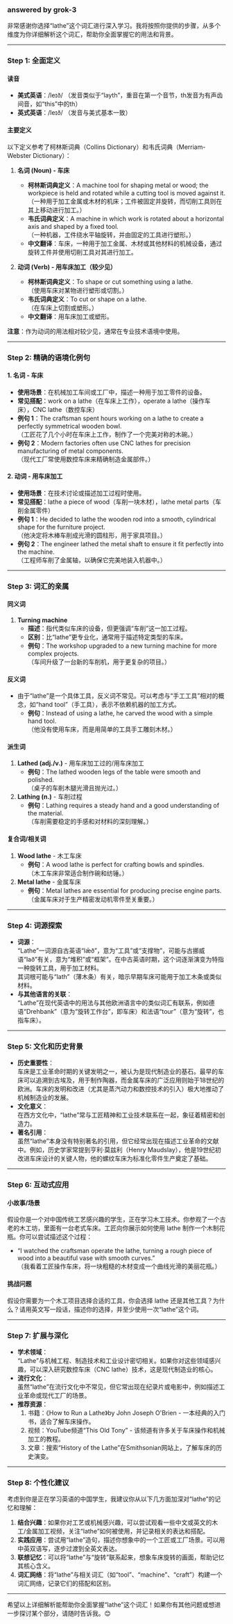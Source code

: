 ### answered by grok-3
非常感谢你选择“lathe”这个词汇进行深入学习。我将按照你提供的步骤，从多个维度为你详细解析这个词汇，帮助你全面掌握它的用法和背景。

---

### Step 1: 全面定义

#### 读音
- **美式英语**：/leɪð/ （发音类似于“layth”，重音在第一个音节，th发音为有声齿间音，如“this”中的th）
- **英式英语**：/leɪð/ （发音与美式基本一致）

#### 主要定义
以下定义参考了柯林斯词典（Collins Dictionary）和韦氏词典（Merriam-Webster Dictionary）：

1. **名词 (Noun) - 车床**
   - **柯林斯词典定义**：A machine tool for shaping metal or wood; the workpiece is held and rotated while a cutting tool is moved against it.  
     （一种用于加工金属或木材的机床；工件被固定并旋转，而切削工具则在其上移动进行加工。）
   - **韦氏词典定义**：A machine in which work is rotated about a horizontal axis and shaped by a fixed tool.  
     （一种机器，工件绕水平轴旋转，并由固定的工具进行塑形。）
   - **中文翻译**：车床，一种用于加工金属、木材或其他材料的机械设备，通过旋转工件并使用切削工具对其进行加工。

2. **动词 (Verb) - 用车床加工（较少见）**
   - **柯林斯词典定义**：To shape or cut something using a lathe.  
     （使用车床对某物进行塑形或切割。）
   - **韦氏词典定义**：To cut or shape on a lathe.  
     （在车床上切割或塑形。）
   - **中文翻译**：用车床加工或塑形。

**注意**：作为动词的用法相对较少见，通常在专业技术语境中使用。

---

### Step 2: 精确的语境化例句

#### 1. 名词 - 车床
- **使用场景**：在机械加工车间或工厂中，描述一种用于加工零件的设备。
- **常见搭配**：work on a lathe（在车床上工作），operate a lathe（操作车床），CNC lathe（数控车床）
- **例句 1**：The craftsman spent hours working on a lathe to create a perfectly symmetrical wooden bowl.  
  （工匠花了几个小时在车床上工作，制作了一个完美对称的木碗。）
- **例句 2**：Modern factories often use CNC lathes for precision manufacturing of metal components.  
  （现代工厂常使用数控车床来精确制造金属部件。）

#### 2. 动词 - 用车床加工
- **使用场景**：在技术讨论或描述加工过程时使用。
- **常见搭配**：lathe a piece of wood（车削一块木材），lathe metal parts（车削金属零件）
- **例句 1**：He decided to lathe the wooden rod into a smooth, cylindrical shape for the furniture project.  
  （他决定将木棒车削成光滑的圆柱形，用于家具项目。）
- **例句 2**：The engineer lathed the metal shaft to ensure it fit perfectly into the machine.  
  （工程师车削了金属轴，以确保它完美地装入机器中。）

---

### Step 3: 词汇的亲属

#### 同义词
1. **Turning machine**  
   - **描述**：指代类似车床的设备，但更强调“车削”这一加工过程。  
   - **区别**：比“lathe”更专业化，通常用于描述特定类型的车床。  
   - **例句**：The workshop upgraded to a new turning machine for more complex projects.  
     （车间升级了一台新的车削机，用于更复杂的项目。）

#### 反义词
- 由于“lathe”是一个具体工具，反义词不常见。可以考虑与“手工工具”相对的概念，如“hand tool”（手工具），表示不依赖机器的加工方式。
  - **例句**：Instead of using a lathe, he carved the wood with a simple hand tool.  
    （他没有使用车床，而是用简单的工具手工雕刻木材。）

#### 派生词
1. **Lathed (adj./v.)** - 用车床加工过的/用车床加工  
   - **例句**：The lathed wooden legs of the table were smooth and polished.  
     （桌子的车削木腿光滑且抛光过。）
2. **Lathing (n.)** - 车削过程  
   - **例句**：Lathing requires a steady hand and a good understanding of the material.  
     （车削需要稳定的手感和对材料的深刻理解。）

#### 复合词/相关词
1. **Wood lathe** - 木工车床  
   - **例句**：A wood lathe is perfect for crafting bowls and spindles.  
     （木工车床非常适合制作碗和纺锤。）
2. **Metal lathe** - 金属车床  
   - **例句**：Metal lathes are essential for producing precise engine parts.  
     （金属车床对于生产精密发动机零件至关重要。）

---

### Step 4: 词源探索

- **词源**：  
  “Lathe”一词源自古英语“lǣð”，意为“工具”或“支撑物”，可能与古挪威语“lað”有关，意为“堆积”或“框架”。在中古英语时期，这个词逐渐演变为特指一种旋转工具，用于加工材料。  
  其词根可能与“lath”（薄木条）有关，暗示早期车床可能用于加工木条或类似材料。  
- **与其他语言的关联**：  
  “Lathe”在现代英语中的用法与其他欧洲语言中的类似词汇有联系，例如德语“Drehbank”（意为“旋转工作台”，即车床）和法语“tour”（意为“旋转”，也指车床）。

---

### Step 5: 文化和历史背景

- **历史重要性**：  
  车床是工业革命时期的关键发明之一，被认为是现代制造业的基石。最早的车床可以追溯到古埃及，用于制作陶器，而金属车床的广泛应用则始于18世纪的欧洲。车床的发明和改进（尤其是蒸汽动力和数控技术的引入）极大地推动了机械制造业的发展。  
- **文化意义**：  
  在西方文化中，“lathe”常与工匠精神和工业技术联系在一起，象征着精密和创造力。  
- **著名引用**：  
  虽然“lathe”本身没有特别著名的引用，但它经常出现在描述工业革命的文献中。例如，历史学家常提到亨利·莫兹利（Henry Maudslay），他是19世纪初改进车床设计的关键人物，他的螺纹车床为标准化零件生产奠定了基础。

---

### Step 6: 互动式应用

#### 小故事/场景
假设你是一个对中国传统工艺感兴趣的学生，正在学习木工技术。你参观了一个古老的木工坊，里面有一台老式车床。工匠向你展示如何使用 lathe 制作一个木制花瓶。你可以尝试描述这个过程：  
- “I watched the craftsman operate the lathe, turning a rough piece of wood into a beautiful vase with smooth curves.”  
  （我看着工匠操作车床，将一块粗糙的木材变成一个曲线光滑的美丽花瓶。）

#### 挑战问题
假设你需要为一个木工项目选择合适的工具，你会选择 lathe 还是其他工具？为什么？请用英文写一段话，描述你的选择，并至少使用一次“lathe”这个词。

---

### Step 7: 扩展与深化

- **学术领域**：  
  “Lathe”与机械工程、制造技术和工业设计密切相关。如果你对这些领域感兴趣，可以深入研究数控车床（CNC lathe）技术，这是现代制造业的核心。  
- **流行文化**：  
  虽然“lathe”在流行文化中不常见，但它常出现在纪录片或电影中，例如描述工业革命或现代工厂的场景。  
- **推荐资源**：  
  1. 书籍：《How to Run a Lathe》by John Joseph O'Brien - 一本经典的入门书，适合了解车床操作。  
  2. 视频：YouTube频道“This Old Tony” - 该频道有许多关于车床操作和机械加工的教程。  
  3. 文章：搜索“History of the Lathe”在Smithsonian网站上，了解车床的历史演变。

---

### Step 8: 个性化建议

考虑到你是正在学习英语的中国学生，我建议你从以下几方面加深对“lathe”的记忆和理解：  
1. **结合兴趣**：如果你对工艺或机械感兴趣，可以尝试观看一些中文或英文的木工/金属加工视频，关注“lathe”如何被使用，并记录相关的表达和搭配。  
2. **实践应用**：尝试用“lathe”造句，描述你想象中的一个工匠或工厂场景。可以用中英双语写，逐步过渡到全英文表达。  
3. **联想记忆**：可以将“lathe”与“旋转”联系起来，想象车床旋转的画面，帮助记忆其核心含义。  
4. **词汇网络**：将“lathe”与相关词汇（如“tool”、“machine”、“craft”）构建一个词汇网络，记录它们的搭配和区别。

---

希望以上详细解析能帮助你全面掌握“lathe”这个词汇！如果你有其他问题或想进一步探讨某个部分，请随时告诉我。😊